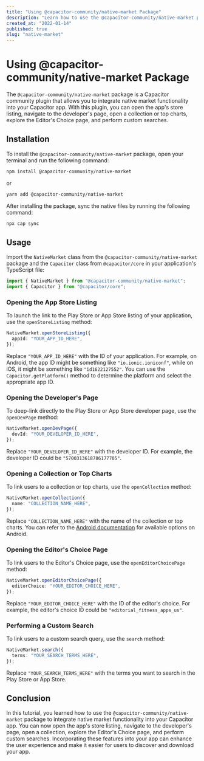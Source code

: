 ```yaml
---
title: "Using @capacitor-community/native-market Package"
description: "Learn how to use the @capacitor-community/native-market package to integrate native market functionality into your Capacitor app."
created_at: "2022-01-14"
published: true
slug: "native-market"
---
```


# Using @capacitor-community/native-market Package

The `@capacitor-community/native-market` package is a Capacitor community plugin that allows you to integrate native market functionality into your Capacitor app. With this plugin, you can open the app's store listing, navigate to the developer's page, open a collection or top charts, explore the Editor's Choice page, and perform custom searches.

## Installation

To install the `@capacitor-community/native-market` package, open your terminal and run the following command:

```bash
npm install @capacitor-community/native-market
```

or

```bash
yarn add @capacitor-community/native-market
```

After installing the package, sync the native files by running the following command:

```bash
npx cap sync
```

## Usage

Import the `NativeMarket` class from the `@capacitor-community/native-market` package and the `Capacitor` class from `@capacitor/core` in your application's TypeScript file:

```typescript
import { NativeMarket } from "@capacitor-community/native-market";
import { Capacitor } from "@capacitor/core";
```

### Opening the App Store Listing

To launch the link to the Play Store or App Store listing of your application, use the `openStoreListing` method:

```typescript
NativeMarket.openStoreListing({
  appId: "YOUR_APP_ID_HERE",
});
```

Replace `"YOUR_APP_ID_HERE"` with the ID of your application. For example, on Android, the app ID might be something like `"io.ionic.ioniconf"`, while on iOS, it might be something like `"id1622127552"`. You can use the `Capacitor.getPlatform()` method to determine the platform and select the appropriate app ID.

### Opening the Developer's Page

To deep-link directly to the Play Store or App Store developer page, use the `openDevPage` method:

```typescript
NativeMarket.openDevPage({
  devId: "YOUR_DEVELOPER_ID_HERE",
});
```

Replace `"YOUR_DEVELOPER_ID_HERE"` with the developer ID. For example, the developer ID could be `"5700313618786177705"`.

### Opening a Collection or Top Charts

To link users to a collection or top charts, use the `openCollection` method:

```typescript
NativeMarket.openCollection({
  name: "COLLECTION_NAME_HERE",
});
```

Replace `"COLLECTION_NAME_HERE"` with the name of the collection or top charts. You can refer to the [Android documentation](https://developer.android.com/distribute/marketing-tools/linking-to-google-play#OpeningCollection) for available options on Android.

### Opening the Editor's Choice Page

To link users to the Editor's Choice page, use the `openEditorChoicePage` method:

```typescript
NativeMarket.openEditorChoicePage({
  editorChoice: "YOUR_EDITOR_CHOICE_HERE",
});
```

Replace `"YOUR_EDITOR_CHOICE_HERE"` with the ID of the editor's choice. For example, the editor's choice ID could be `"editorial_fitness_apps_us"`.

### Performing a Custom Search

To link users to a custom search query, use the `search` method:

```typescript
NativeMarket.search({
  terms: "YOUR_SEARCH_TERMS_HERE",
});
```

Replace `"YOUR_SEARCH_TERMS_HERE"` with the terms you want to search in the Play Store or App Store.

## Conclusion

In this tutorial, you learned how to use the `@capacitor-community/native-market` package to integrate native market functionality into your Capacitor app. You can now open the app's store listing, navigate to the developer's page, open a collection, explore the Editor's Choice page, and perform custom searches. Incorporating these features into your app can enhance the user experience and make it easier for users to discover and download your app.